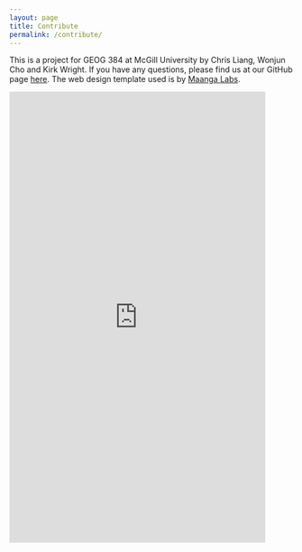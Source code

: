 ```yaml
---
layout: page
title: Contribute
permalink: /contribute/
---
```


This is a project for GEOG 384 at McGill University by Chris Liang, Wonjun Cho and Kirk Wright. If you have any questions, please find us at our GitHub page <a href="https://github.com/geog-384-geodudes">here</a>. The web design template used is by <a href="http://maangalabs.com/">Maanga Labs</a>.

<iframe src="https://docs.google.com/forms/d/e/1FAIpQLScLUYIWn_pTYCawtaXYZ5inQhyldUd06R3_s95ZfxffDZWqpQ/viewform?embedded=true" width="90%" height="800" frameborder="0" marginheight="0" marginwidth="0">Loading...</iframe>
